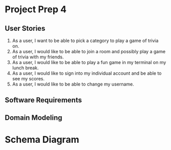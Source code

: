 # Project Prep 4

## User Stories

1. As a user, I want to be able to pick a category to play a game of trivia on.
2. As a user, I would like to be able to join a room and possibly play a game of trivia with my friends.
3. As a user, I would like to be able to play a fun game in my terminal on my lunch break.
4. As a user, I would like to sign into my individual account and be able to see my scores.
5. As a user, I would like to be able to change my username.

## Software Requirements

## Domain Modeling

# Schema Diagram
